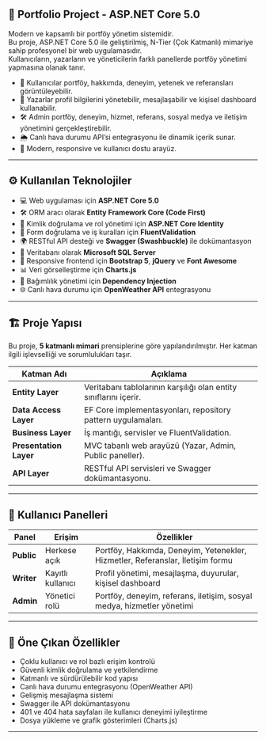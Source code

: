 ## 📱 **Portfolio Project - ASP.NET Core 5.0**

Modern ve kapsamlı bir portföy yönetim sistemidir.  
Bu proje, ASP.NET Core 5.0 ile geliştirilmiş, N-Tier (Çok Katmanlı) mimariye sahip profesyonel bir web uygulamasıdır.  
Kullanıcıların, yazarların ve yöneticilerin farklı panellerde portföy yönetimi yapmasına olanak tanır.

- 📝 Kullanıcılar portföy, hakkımda, deneyim, yetenek ve referansları görüntüleyebilir.  
- 🔐 Yazarlar profil bilgilerini yönetebilir, mesajlaşabilir ve kişisel dashboard kullanabilir.  
- 🛠️ Admin portföy, deneyim, hizmet, referans, sosyal medya ve iletişim yönetimini gerçekleştirebilir.  
- 🌦️ Canlı hava durumu API’si entegrasyonu ile dinamik içerik sunar.  
- 🎨 Modern, responsive ve kullanıcı dostu arayüz.

---

## ⚙️ **Kullanılan Teknolojiler**

- 💻 Web uygulaması için **ASP.NET Core 5.0**  
- 🛠️ ORM aracı olarak **Entity Framework Core (Code First)**  
- 🔐 Kimlik doğrulama ve rol yönetimi için **ASP.NET Core Identity**  
- 📜 Form doğrulama ve iş kuralları için **FluentValidation**  
- 🌍 RESTful API desteği ve **Swagger (Swashbuckle)** ile dokümantasyon  
- 💾 Veritabanı olarak **Microsoft SQL Server**  
- 🎨 Responsive frontend için **Bootstrap 5**, **jQuery** ve **Font Awesome**  
- 📊 Veri görselleştirme için **Charts.js**  
- 🔄 Bağımlılık yönetimi için **Dependency Injection**  
- 🌐 Canlı hava durumu için **OpenWeather API** entegrasyonu  

---

## 🏗️ **Proje Yapısı**

Bu proje, **5 katmanlı mimari** prensiplerine göre yapılandırılmıştır. Her katman ilgili işlevselliği ve sorumlulukları taşır.

| Katman Adı               | Açıklama                                                     |
|--------------------------|--------------------------------------------------------------|
| **Entity Layer**         | Veritabanı tablolarının karşılığı olan entity sınıflarını içerir. |
| **Data Access Layer**    | EF Core implementasyonları, repository pattern uygulamaları. |
| **Business Layer**       | İş mantığı, servisler ve FluentValidation.       |
| **Presentation Layer**   | MVC tabanlı web arayüzü (Yazar, Admin, Public paneller).      |
| **API Layer**            | RESTful API servisleri ve Swagger dokümantasyonu.             |

---

## 👥 **Kullanıcı Panelleri**

| Panel         | Erişim             | Özellikler                                                                                  |
|---------------|--------------------|--------------------------------------------------------------------------------------------|
| **Public**    | Herkese açık       | Portföy, Hakkımda, Deneyim, Yetenekler, Hizmetler, Referanslar, İletişim formu              |
| **Writer**    | Kayıtlı kullanıcı  | Profil yönetimi, mesajlaşma, duyurular, kişisel dashboard                                  |
| **Admin**     | Yönetici rolü      | Portföy, deneyim, referans, iletişim, sosyal medya, hizmetler yönetimi                      |

---

## 🚀 **Öne Çıkan Özellikler**

- Çoklu kullanıcı ve rol bazlı erişim kontrolü  
- Güvenli kimlik doğrulama ve yetkilendirme  
- Katmanlı ve sürdürülebilir kod yapısı  
- Canlı hava durumu entegrasyonu (OpenWeather API)  
- Gelişmiş mesajlaşma sistemi  
- Swagger ile API dokümantasyonu  
- 401 ve 404 hata sayfaları ile kullanıcı deneyimi iyileştirme  
- Dosya yükleme ve grafik gösterimleri (Charts.js)  

---

